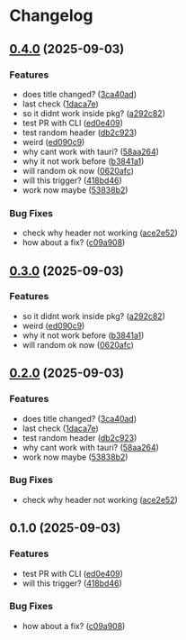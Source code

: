 # Changelog

## [0.4.0](https://github.com/PTPhongKMF/test-repo-github-action/compare/aethereye-v0.3.0...aethereye-v0.4.0) (2025-09-03)


### Features

* does title changed? ([3ca40ad](https://github.com/PTPhongKMF/test-repo-github-action/commit/3ca40ada022c56de1c95ee4ddb4f3bfab1d0437b))
* last check ([1daca7e](https://github.com/PTPhongKMF/test-repo-github-action/commit/1daca7ee1f19d966c93fce0718fb0aa7ce66c38b))
* so it didnt work inside pkg? ([a292c82](https://github.com/PTPhongKMF/test-repo-github-action/commit/a292c8266f2b759faeb7db11e0e463292de5f2a6))
* test PR with CLI ([ed0e409](https://github.com/PTPhongKMF/test-repo-github-action/commit/ed0e40927c97cf6743cb303f4b041f77779d45b5))
* test random header ([db2c923](https://github.com/PTPhongKMF/test-repo-github-action/commit/db2c9230462cb7b173321f274c1c8b9aaf6cdb91))
* weird ([ed090c9](https://github.com/PTPhongKMF/test-repo-github-action/commit/ed090c974cb4877ae35dea964a09734641bf7b99))
* why cant work with tauri? ([58aa264](https://github.com/PTPhongKMF/test-repo-github-action/commit/58aa2642ad94bc8762da6e90bf3a4ace536ee102))
* why it not work before ([b3841a1](https://github.com/PTPhongKMF/test-repo-github-action/commit/b3841a10e5fbe5879acc6859bf7626d3625cabe1))
* will random ok now ([0620afc](https://github.com/PTPhongKMF/test-repo-github-action/commit/0620afc849233b880d8a9edb36aa5734d46bff52))
* will this trigger? ([418bd46](https://github.com/PTPhongKMF/test-repo-github-action/commit/418bd467c7791b56bd9b1e9490e32fd2ada5235c))
* work now maybe ([53838b2](https://github.com/PTPhongKMF/test-repo-github-action/commit/53838b210cc0ceb4d5b2ebb1dfeb1ff1e1407df9))


### Bug Fixes

* check why header not working ([ace2e52](https://github.com/PTPhongKMF/test-repo-github-action/commit/ace2e52e2b65f45f54b655e17cc66b7506cf910d))
* how about a fix? ([c09a908](https://github.com/PTPhongKMF/test-repo-github-action/commit/c09a908e23629bf7c48cda3c00845e0dfbce7b30))

## [0.3.0](https://github.com/PTPhongKMF/test-repo-github-action/compare/aethereye-v0.2.0...aethereye-v0.3.0) (2025-09-03)


### Features

* so it didnt work inside pkg? ([a292c82](https://github.com/PTPhongKMF/test-repo-github-action/commit/a292c8266f2b759faeb7db11e0e463292de5f2a6))
* weird ([ed090c9](https://github.com/PTPhongKMF/test-repo-github-action/commit/ed090c974cb4877ae35dea964a09734641bf7b99))
* why it not work before ([b3841a1](https://github.com/PTPhongKMF/test-repo-github-action/commit/b3841a10e5fbe5879acc6859bf7626d3625cabe1))
* will random ok now ([0620afc](https://github.com/PTPhongKMF/test-repo-github-action/commit/0620afc849233b880d8a9edb36aa5734d46bff52))

## [0.2.0](https://github.com/PTPhongKMF/test-repo-github-action/compare/aethereye-v0.1.0...aethereye-v0.2.0) (2025-09-03)


### Features

* does title changed? ([3ca40ad](https://github.com/PTPhongKMF/test-repo-github-action/commit/3ca40ada022c56de1c95ee4ddb4f3bfab1d0437b))
* last check ([1daca7e](https://github.com/PTPhongKMF/test-repo-github-action/commit/1daca7ee1f19d966c93fce0718fb0aa7ce66c38b))
* test random header ([db2c923](https://github.com/PTPhongKMF/test-repo-github-action/commit/db2c9230462cb7b173321f274c1c8b9aaf6cdb91))
* why cant work with tauri? ([58aa264](https://github.com/PTPhongKMF/test-repo-github-action/commit/58aa2642ad94bc8762da6e90bf3a4ace536ee102))
* work now maybe ([53838b2](https://github.com/PTPhongKMF/test-repo-github-action/commit/53838b210cc0ceb4d5b2ebb1dfeb1ff1e1407df9))


### Bug Fixes

* check why header not working ([ace2e52](https://github.com/PTPhongKMF/test-repo-github-action/commit/ace2e52e2b65f45f54b655e17cc66b7506cf910d))

## 0.1.0 (2025-09-03)


### Features

* test PR with CLI ([ed0e409](https://github.com/PTPhongKMF/test-repo-github-action/commit/ed0e40927c97cf6743cb303f4b041f77779d45b5))
* will this trigger? ([418bd46](https://github.com/PTPhongKMF/test-repo-github-action/commit/418bd467c7791b56bd9b1e9490e32fd2ada5235c))


### Bug Fixes

* how about a fix? ([c09a908](https://github.com/PTPhongKMF/test-repo-github-action/commit/c09a908e23629bf7c48cda3c00845e0dfbce7b30))
